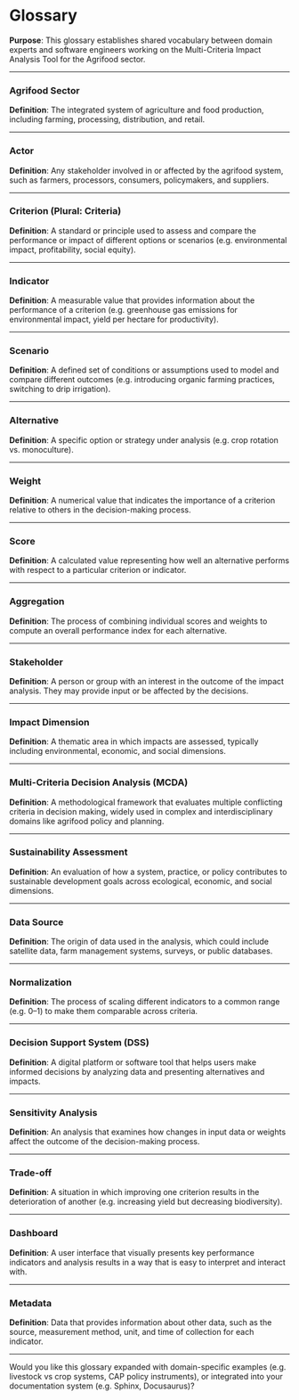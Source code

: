 
# Glossary

**Purpose**: This glossary establishes shared vocabulary between domain experts and software engineers working on the Multi-Criteria Impact Analysis Tool for the Agrifood sector.

---

### Agrifood Sector

**Definition**: The integrated system of agriculture and food production, including farming, processing, distribution, and retail.

---

### Actor

**Definition**: Any stakeholder involved in or affected by the agrifood system, such as farmers, processors, consumers, policymakers, and suppliers.

---

### Criterion (Plural: Criteria)

**Definition**: A standard or principle used to assess and compare the performance or impact of different options or scenarios (e.g. environmental impact, profitability, social equity).

---

### Indicator

**Definition**: A measurable value that provides information about the performance of a criterion (e.g. greenhouse gas emissions for environmental impact, yield per hectare for productivity).

---

### Scenario

**Definition**: A defined set of conditions or assumptions used to model and compare different outcomes (e.g. introducing organic farming practices, switching to drip irrigation).

---

### Alternative

**Definition**: A specific option or strategy under analysis (e.g. crop rotation vs. monoculture).

---

### Weight

**Definition**: A numerical value that indicates the importance of a criterion relative to others in the decision-making process.

---

### Score

**Definition**: A calculated value representing how well an alternative performs with respect to a particular criterion or indicator.

---

### Aggregation

**Definition**: The process of combining individual scores and weights to compute an overall performance index for each alternative.

---

### Stakeholder

**Definition**: A person or group with an interest in the outcome of the impact analysis. They may provide input or be affected by the decisions.

---

### Impact Dimension

**Definition**: A thematic area in which impacts are assessed, typically including environmental, economic, and social dimensions.

---

### Multi-Criteria Decision Analysis (MCDA)

**Definition**: A methodological framework that evaluates multiple conflicting criteria in decision making, widely used in complex and interdisciplinary domains like agrifood policy and planning.

---

### Sustainability Assessment

**Definition**: An evaluation of how a system, practice, or policy contributes to sustainable development goals across ecological, economic, and social dimensions.

---

### Data Source

**Definition**: The origin of data used in the analysis, which could include satellite data, farm management systems, surveys, or public databases.

---

### Normalization

**Definition**: The process of scaling different indicators to a common range (e.g. 0–1) to make them comparable across criteria.

---

### Decision Support System (DSS)

**Definition**: A digital platform or software tool that helps users make informed decisions by analyzing data and presenting alternatives and impacts.

---

### Sensitivity Analysis

**Definition**: An analysis that examines how changes in input data or weights affect the outcome of the decision-making process.

---

### Trade-off

**Definition**: A situation in which improving one criterion results in the deterioration of another (e.g. increasing yield but decreasing biodiversity).

---

### Dashboard

**Definition**: A user interface that visually presents key performance indicators and analysis results in a way that is easy to interpret and interact with.

---

### Metadata

**Definition**: Data that provides information about other data, such as the source, measurement method, unit, and time of collection for each indicator.

---

Would you like this glossary expanded with domain-specific examples (e.g. livestock vs crop systems, CAP policy instruments), or integrated into your documentation system (e.g. Sphinx, Docusaurus)?
